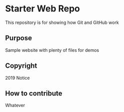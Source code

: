 # Starter Web Repo

This repository is for showing how Git and GitHub work

## Purpose

Sample website with plenty of files for demos

## Copyright

2019 Notice

## How to contribute

Whatever